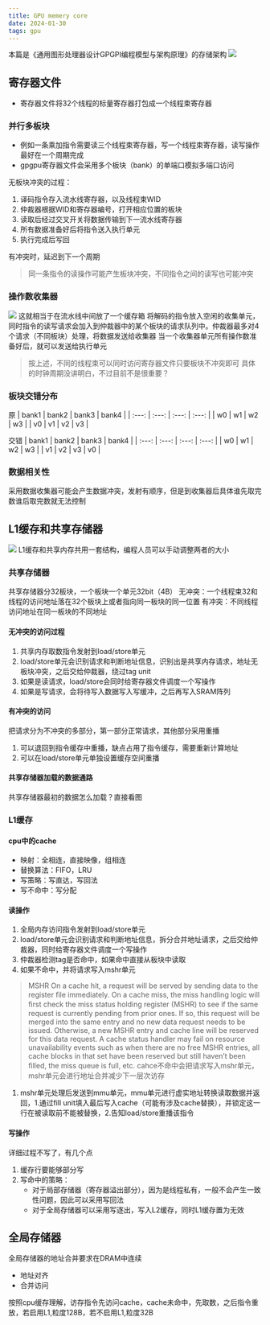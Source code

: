 ```yaml
---
title: GPU memery core
date: 2024-01-30 
tags: gpu
---
```

本篇是《通用图形处理器设计GPGPI编程模型与架构原理》的存储架构
![](pic/gpgpumemery.png)
<!--more-->
## 寄存器文件
- 寄存器文件将32个线程的标量寄存器打包成一个线程束寄存器
### 并行多板块
- 例如一条乘加指令需要读三个线程束寄存器，写一个线程束寄存器，读写操作最好在一个周期完成
- gpgpu寄存器文件会采用多个板块（bank）的单端口模拟多端口访问

无板块冲突的过程：
1. 译码指令存入流水线寄存器，以及线程束WID
2. 仲裁器根据WID和寄存器编号，打开相应位置的板块
3. 读取后经过交叉开关将数据传输到下一流水线寄存器
4. 所有数据准备好后将指令送入执行单元
5. 执行完成后写回

有冲突时，延迟到下一个周期
> 同一条指令的读操作可能产生板块冲突，不同指令之间的读写也可能冲突
### 操作数收集器
![](pic/gpgpucollector.png)
这就相当于在流水线中间放了一个缓存箱
将解码的指令放入空闲的收集单元，同时指令的读写请求会加入到仲裁器中的某个板块的请求队列中。仲裁器最多对4个请求（不同板块）处理，将数据发送给收集器
当一个收集器单元所有操作数准备好后，就可以发送给执行单元
> 按上述，不同的线程束可以同时访问寄存器文件只要板块不冲突即可
> 具体的时钟周期没讲明白，不过目前不是很重要？                                         
### 板块交错分布
原
| bank1 | bank2 | bank3 | bank4 |
| :---: | :---: | :---: | :---: |
|  w0   |  w1   |  w2   |  w3   |
|  v0   |  v1   |  v2   |  v3   |

交错
| bank1 | bank2 | bank3 | bank4 |
| :---: | :---: | :---: | :---: |
|  w0   |  w1   |  w2   |  w3   |
|  v1   |  v2   |  v3   |  v0   |
### 数据相关性
采用数据收集器可能会产生数据冲突，发射有顺序，但是到收集器后具体谁先取完数谁后取完数就无法控制


## L1缓存和共享存储器
![](pic/gpgpureg.png)
L1缓存和共享内存共用一套结构，编程人员可以手动调整两者的大小
### 共享存储器
共享存储器分32板块，一个板块一个单元32bit（4B）
无冲突：一个线程束32和线程的访问地址落在32个板块上或者指向同一板块的同一位置
有冲突：不同线程访问地址在同一板块的不同地址

#### 无冲突的访问过程
1. 共享内存取数指令发射到load/store单元
2. load/store单元会识别请求和判断地址信息，识别出是共享内存请求，地址无板块冲突，之后交给仲裁器，绕过tag unit
3. 如果是读请求，load/store会同时给寄存器文件调度一个写操作
4. 如果是写请求，会将待写入数据写入写缓冲，之后再写入SRAM阵列
#### 有冲突的访问
把请求分为不冲突的多部分，第一部分正常请求，其他部分采用重播
1. 可以退回到指令缓存中重播，缺点占用了指令缓存，需要重新计算地址
2. 可以在load/store单元单独设置缓存空间重播
#### 共享存储器加载的数据通路
共享存储器最初的数据怎么加载？直接看图

### L1缓存
#### cpu中的cache
- 映射：全相连，直接映像，组相连
- 替换算法：FIFO，LRU
- 写策略：写直达，写回法
- 写不命中：写分配

#### 读操作
1. 全局内存访问指令发射到load/store单元
2. load/store单元会识别请求和判断地址信息，拆分合并地址请求，之后交给仲裁器，同时给寄存器文件调度一个写操作
3. 仲裁器检测tag是否命中，如果命中直接从板块中读取
4. 如果不命中，并将请求写入mshr单元
> MSHR
> On a cache hit, a request will be served by sending data to the register ﬁle immediately. On a cache miss, the miss handling logic will ﬁrst check the miss status holding register (MSHR) to see if the same request is currently pending from prior ones. If so, this request will be merged into the same entry and no new data request needs to be issued. Otherwise, a new MSHR entry and cache line will be reserved for this data request. A cache status handler may fail on resource unavailability events such as when there are no free MSHR entries, all cache blocks in that set have been reserved but still haven’t been ﬁlled, the miss queue is full, etc.
> cahce不命中会把请求写入mshr单元，mshr单元会进行地址合并减少下一层次访存
1. mshr单元处理后发送到mmu单元，mmu单元进行虚实地址转换读取数据并返回，1.通过fill unit填入最后写入cache（可能有涉及cache替换），并锁定这一行在被读取前不能被替换，2.告知load/store重播该指令
#### 写操作
详细过程不写了，有几个点
1. 缓存行要能够部分写
2. 写命中的策略：
   - 对于局部存储器（寄存器溢出部分），因为是线程私有，一般不会产生一致性问题，因此可以采用写回法
   - 对于全局存储器可以采用写逐出，写入L2缓存，同时L1缓存置为无效

## 全局存储器
全局存储器的地址合并要求在DRAM中连续
- 地址对齐
- 合并访问

按照cpu缓存理解，访存指令先访问cache，cache未命中，先取数，之后指令重放，若启用L1,粒度128B，若不启用L1,粒度32B